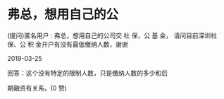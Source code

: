 # 弗总，想用自己的公

(提问)匿名用户 : 弗总，想用自己的公司交 社 保，公 基 金， 请问目前深圳社 保、公 积 金开户有没有最低缴纳人数，谢谢

2019-03-25

回答：这个没有特定的限制人数，只是缴纳人数的多少和后

期融资有关系。(0 赞)